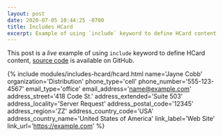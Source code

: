 ```yaml
---
layout: post
date: 2020-07-05 10:44:25 -0700
title: Includes HCard
excerpt: Example of using `include` keyword to define HCard content
---
```




This post is a _live_ example of using `include` keyword to define HCard content, [source code][post__includes_hcard__source] is available on GitHub.



{% include modules/includes-hcard/hcard.html name='Jayne Cobb'
                                             organization='Distribution'
                                             phone_type='cell'
                                             phone_number='555-123-4567'
                                             email_type='office'
                                             email_address='name@example.com'
                                             address_street='418 Code St.'
                                             address_extended='Suite 503'
                                             address_locality='Server Request'
                                             address_postal_code='12345'
                                             address_region='ZZ'
                                             address_country_code='USA'
                                             address_country_name='United States of America'
                                             link_label='Web Site'
                                             link_url='https://example.com' %}



[post__includes_hcard__source]: https://github.com/liquid-utilities/includes-hcard/blob/gh-pages/_posts/2020-07-05-includes-hcard.md
